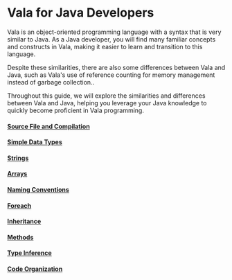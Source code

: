 # Vala for Java Developers

Vala is an object-oriented programming language with a syntax that is
very similar to Java. As a Java developer, you will find many familiar
concepts and constructs in Vala, making it easier to learn and
transition to this language.

Despite these similarities, there are also some differences between Vala
and Java, such as Vala\'s use of reference counting for memory
management instead of garbage collection..

Throughout this guide, we will explore the similarities and differences
between Vala and Java, helping you leverage your Java knowledge to
quickly become proficient in Vala programming.

#### [Source File and Compilation](vala-for-java-devs/01-source-file-and-compilation)
#### [Simple Data Types](vala-for-java-devs/02-simple-data-types)
#### [Strings](vala-for-java-devs/03-strings)
#### [Arrays](vala-for-java-devs/04-arrays)
#### [Naming Conventions](vala-for-java-devs/05-naming-conventions)
#### [Foreach](vala-for-java-devs/06-foreach)
#### [Inheritance](vala-for-java-devs/07-inheritance)
#### [Methods](vala-for-java-devs/08-methods)
#### [Type Inference](vala-for-java-devs/09-type-inference)
#### [Code Organization](vala-for-java-devs/10-code-corganization)  
